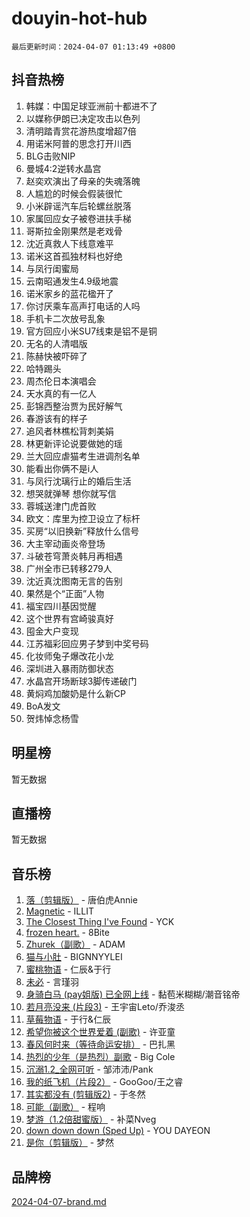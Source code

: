 # douyin-hot-hub

`最后更新时间：2024-04-07 01:13:49 +0800`

## 抖音热榜

1. 韩媒：中国足球亚洲前十都进不了
1. 以媒称伊朗已决定攻击以色列
1. 清明踏青赏花游热度增超7倍
1. 用诺米阿普的思念打开川西
1. BLG击败NIP
1. 曼城4:2逆转水晶宫
1. 赵奕欢演出了母亲的失魂落魄
1. 人尴尬的时候会假装很忙
1. 小米辟谣汽车后轮螺丝脱落
1. 家属回应女子被卷进扶手梯
1. 哥斯拉金刚果然是老戏骨
1. 沈近真救人下线意难平
1. 诺米这首孤独材料也好绝
1. 与凤行闺蜜局
1. 云南昭通发生4.9级地震
1. 诺米家乡的蓝花楹开了
1. 你讨厌乘车高声打电话的人吗
1. 手机卡二次放号乱象
1. 官方回应小米SU7线束是铝不是铜
1. 无名的人清唱版
1. 陈赫快被吓碎了
1. 哈特踢头
1. 周杰伦日本演唱会
1. 天水真的有一亿人
1. 彭锦西整治贾为民好解气
1. 春游该有的样子
1. 追风者林樵松背刺美娟
1. 林更新评论说要做她的瑶
1. 兰大回应虐猫考生进调剂名单
1. 能看出你俩不是i人
1. 与凤行沈璃行止的婚后生活
1. 想哭就弹琴 想你就写信
1. 蓉城送津门虎首败
1. 欧文：库里为控卫设立了标杆
1. 买房“以旧换新”释放什么信号
1. 大主宰动画炎帝登场
1. 斗破苍穹萧炎韩月再相遇
1. 广州全市已转移279人
1. 沈近真沈图南无言的告别
1. 果然是个“正面”人物
1. 福宝四川基因觉醒
1. 这个世界有宫崎骏真好
1. 囤金大户变现
1. 江苏福彩回应男子梦到中奖号码
1. 化妆师兔子爆改花小龙
1. 深圳进入暴雨防御状态
1. 水晶宫开场断球3脚传递破门
1. 黄焖鸡加酸奶是什么新CP
1. BoA发文
1. 贺炜悼念杨雪

## 明星榜

暂无数据

## 直播榜

暂无数据

## 音乐榜

1. [落（剪辑版）](https://sf5-hl-cdn-tos.douyinstatic.com/obj/tos-cn-ve-2774/o0h6HvN1BBbli9LtU3i5fQIleBQMF5Cg4TZmmC) - 唐伯虎Annie
1. [Magnetic](https://sf6-cdn-tos.douyinstatic.com/obj/tos-cn-ve-2774/oAQCYdBNZfLACGDmVFAsfAtpy32tqErgQ3XgBN) - ILLIT
1. [The Closest Thing I've Found](https://sf3-cdn-tos.douyinstatic.com/obj/tos-cn-ve-2774/514ab5d9146f4d2ca454b7adff8e5e4d) - YCK
1. [frozen heart.](https://sf5-hl-cdn-tos.douyinstatic.com/obj/tos-cn-ve-2774/oIIWJfyjIACZA9zQMtnJ6hQQhFC4vhCupoRBsO) - 8Bite
1. [Zhurek（副歌）](https://sf5-hl-cdn-tos.douyinstatic.com/obj/tos-cn-ve-2774/ooQm8FBZQDlf0btEYgVpCcSCQfrdJGBEKZYBGS) - ADAM
1. [猫与小肚](https://sf5-hl-cdn-tos.douyinstatic.com/obj/tos-cn-ve-2774/osZeoClMECgK8DYl6VebABgbchEtPYQjZEnRtd) - BIGNNYYLEI
1. [蜜桃物语](https://sf5-hl-cdn-tos.douyinstatic.com/obj/tos-cn-ve-2774/oIhOSCZtIACtYU4XQkngiW9kCBfVD1Fz9IYeqL) - 仁辰&于行
1. [未必](https://sf5-hl-cdn-tos.douyinstatic.com/obj/tos-cn-ve-2774/ogntQMFnKQDZUgTCYuJgfLEtleYZZFxBQqhhFB) - 言瑾羽
1. [身骑白马 (pay姐版) 已全网上线](https://sf5-hl-cdn-tos.douyinstatic.com/obj/tos-cn-ve-2774/oQLO5ZgLsFkaDhdIIveF2zUCgfweY0gWaH4AQG) - 黏苞米糊糊/潮音铭帝
1. [若月亮没来 (片段3)](https://sf5-hl-cdn-tos.douyinstatic.com/obj/tos-cn-ve-2774/okfyEUsGW1B1ovJi5JiN9IjvAT2lMwA054GoEB) - 王宇宙Leto/乔浚丞
1. [草莓物语](https://sf5-hl-cdn-tos.douyinstatic.com/obj/tos-cn-ve-2774/okynhJ7jEAIIZBfsLgYMEI8QC3WbQNN66RKzhT) - 于行&仁辰
1. [希望你被这个世界爱着 (副歌)](https://sf6-cdn-tos.douyinstatic.com/obj/tos-cn-ve-2774/oUHCmWQfZlE3QQBKBeD8rCFLpJzPgCpImhsxMt) - 许亚童
1. [春风何时来（等待命运安排）](https://sf3-cdn-tos.douyinstatic.com/obj/tos-cn-ve-2774/oICBNbD3gelMfB4WgiD1KI2jQtXZE2FgHLwtsl) - 巴扎黑
1. [热烈的少年（是热烈）副歌](https://sf5-hl-cdn-tos.douyinstatic.com/obj/tos-cn-ve-2774/owVNI0CLDAUMtSz6TEYvfFBFL4UDFFhLfgK8fa) - Big Cole
1. [沉溺1.2_全网可听](https://sf5-hl-cdn-tos.douyinstatic.com/obj/tos-cn-ve-2774/ok2QoiBqsWAX9McZmWiI9gAB0EzwD4Xj6yfmtH) - 邹沛沛/Pank
1. [我的纸飞机（片段2）](https://sf5-hl-cdn-tos.douyinstatic.com/obj/tos-cn-ve-2774/oM2ZrKcg2CD5AeRB2gkeXOFB1IxAGJdZPazYHf) - GooGoo/王之睿
1. [其实都没有 (剪辑版2)](https://sf5-hl-cdn-tos.douyinstatic.com/obj/tos-cn-ve-2774/oEBNQenHZtBhxYjGgUDQk0BCHTigQafgFlbQ7k) - 于冬然
1. [可能（副歌）](https://sf6-cdn-tos.douyinstatic.com/obj/tos-cn-ve-2774/cde1731888894259b333569393c2fb51) - 程响
1. [梦游（1.2倍甜蜜版）](https://sf3-cdn-tos.douyinstatic.com/obj/tos-cn-ve-2774/o4gyAUm8hwufoEABmwVIiQtHsFuGzAEEWtNMzo) - 补菜Nveg
1. [down down down (Sped Up)](https://sf5-hl-cdn-tos.douyinstatic.com/obj/tos-cn-ve-2774/ow80iABiXIO9DsFwK6WeZKMaJRi3BPJAotDy8m) - YOU DAYEON
1. [是你（剪辑版）](https://sf5-hl-cdn-tos.douyinstatic.com/obj/tos-cn-ve-2774/46019dae783c4c969944217fe1cfafc4) - 梦然

## 品牌榜

[2024-04-07-brand.md](2024-04-07-brand.md)
